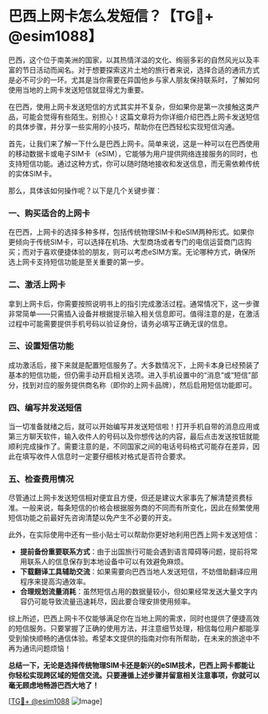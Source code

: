 # 巴西上网卡怎么发短信？【TG💪+ @esim1088】

巴西，这个位于南美洲的国家，以其热情洋溢的文化、绚丽多彩的自然风光以及丰富的节日活动而闻名。对于想要探索这片土地的旅行者来说，选择合适的通讯方式是必不可少的一环。尤其是当你需要在异国他乡与家人朋友保持联系时，了解如何使用当地的上网卡发送短信就显得尤为重要。

在巴西，使用上网卡发送短信的方式其实并不复杂，但如果你是第一次接触这类产品，可能会觉得有些陌生。别担心！这篇文章将为你详细介绍巴西上网卡发送短信的具体步骤，并分享一些实用的小技巧，帮助你在巴西轻松实现短信沟通。

首先，让我们来了解一下什么是巴西上网卡。简单来说，这是一种可以在巴西使用的移动数据卡或电子SIM卡（eSIM），它能够为用户提供网络连接服务的同时，也支持短信功能。通过这种方式，你可以随时随地接收和发送信息，而无需依赖传统的实体SIM卡。

那么，具体该如何操作呢？以下是几个关键步骤：

### 一、购买适合的上网卡

在巴西，上网卡的选择多种多样，包括传统物理SIM卡和eSIM两种形式。如果你更倾向于传统SIM卡，可以选择在机场、大型商场或者专门的电信运营商门店购买；而对于喜欢便捷体验的朋友，则可以考虑eSIM方案。无论哪种方式，确保所选上网卡支持短信功能是至关重要的第一步。

### 二、激活上网卡

拿到上网卡后，你需要按照说明书上的指引完成激活过程。通常情况下，这一步骤非常简单——只需插入设备并根据提示输入相关信息即可。值得注意的是，在激活过程中可能需要提供手机号码以验证身份，请务必填写正确无误的信息。

### 三、设置短信功能

成功激活后，接下来就是配置短信服务了。大多数情况下，上网卡本身已经预装了基本的短信功能，但仍需手动开启相关选项。进入手机设置中的“消息”或“短信”部分，找到对应的服务提供商名称（即你的上网卡品牌），然后启用短信功能即可。

### 四、编写并发送短信

当一切准备就绪之后，就可以开始编写并发送短信啦！打开手机自带的消息应用或第三方聊天软件，输入收件人的号码以及你想传达的内容，最后点击发送按钮就能顺利完成操作了。需要注意的是，不同国家之间的电话号码格式可能存在差异，因此在填写收件人信息时一定要仔细核对格式是否符合要求。

### 五、检查费用情况

尽管通过上网卡发送短信相对便宜且方便，但还是建议大家事先了解清楚资费标准。一般来说，每条短信的价格会根据服务商的不同而有所变化，因此在频繁使用短信功能之前最好先咨询清楚以免产生不必要的开支。

此外，在实际使用中还有一些小贴士可以帮助你更好地利用巴西上网卡发送短信：

- **提前备份重要联系方式**：由于出国旅行可能会遇到语言障碍等问题，提前将常用联系人的信息保存到本地设备中可以有效避免麻烦。
- **下载翻译工具辅助交流**：如果需要向巴西当地人发送短信，不妨借助翻译应用程序来提高沟通效率。
- **合理规划流量消耗**：虽然短信占用的数据量较小，但如果经常发送大量文字内容仍可能导致流量迅速耗尽，因此要合理安排使用频率。

综上所述，巴西上网卡不仅能够满足你在当地上网的需求，同时也提供了便捷高效的短信服务。只要掌握了正确的使用方法，并注意细节处理，相信每位用户都能享受到愉快顺畅的通信体验。希望本文提供的指南对你有所帮助，在未来的旅途中不再为通讯问题烦恼！

**总结一下，无论是选择传统物理SIM卡还是新兴的eSIM技术，巴西上网卡都能让你轻松实现跨区域的短信交流。只要遵循上述步骤并留意相关注意事项，你就可以毫无顾虑地畅游巴西大地了！**

[[TG💪+ @esim1088](https://t.me/s/esim1088) ![Image](https://i.postimg.cc/4NQfJmqS/Snipaste-2025-05-13-00-14-12.png)]